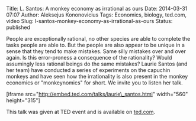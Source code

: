 Title: L. Santos: A monkey economy as irrational as ours
Date: 2014-03-31 07:07
Author: Aleksejus Kononovicius
Tags: Economics, biology, ted.com, video
Slug: l-santos-monkey-economy-as-irrational-as-ours
Status: published

People are
exceptionally rational, no other species are able to complete the tasks
people are able to. But the people are also appear to be unique in a
sense that they tend to make mistakes. Same silly mistakes over and over
again. Is this error-proness a consequence of the rationality? Would
assumingly less rational beings do the same mistakes? Laurie Santos (and
her team) have conducted a series of experiments on the capuchin monkeys
and have seen how the irrationality is also present in the monkey
economics or "monkeynomics" for short. We invite you to listen her
talk.

\[iframe src="http://embed.ted.com/talks/laurie\_santos.html"
width="560" height="315"\]

This talk was given at TED event and is available on
[ted.com](http://www.ted.com/talks/laurie_santos.html).<!--more-->
